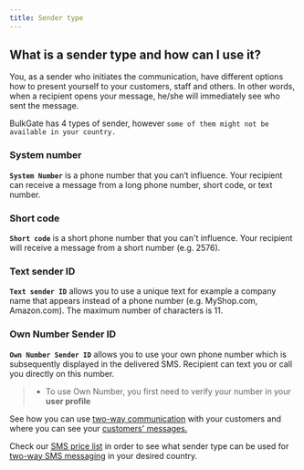 ```yaml
---
title: Sender type
---
```


## What is a sender type and how can I use it?
You, as a sender who initiates the communication, have different options how to present yourself to your customers, staff and others. In other words, when a recipient opens your message, he/she will immediately see who sent the message.

BulkGate has 4 types of sender, however `some of them might not be available in your country.`

### System number
**`System Number`** is a phone number that you can‘t influence. Your recipient can receive a message from a long phone number, short code, or text number.

### Short code
**`Short code`** is a short phone number that you can't influence. Your recipient will receive a message from a short number (e.g. 2576).

### Text sender ID
**`Text sender ID`** allows you to use a unique text for example a company name that appears instead of a phone number (e.g. MyShop.com, Amazon.com). The maximum number of characters is 11.

### Own Number Sender ID
**`Own Number Sender ID`** allows you to use your own phone number which is subsequently displayed in the delivered SMS. Recipient can text you or call you directly on this number.
>- To use Own Number, you first need to verify your number in your **user profile**

See how you can use [two-way communication](inbox.md#can-i-communicate-directly-with-a-customer) with your customers and where you can see your [customers' messages.](inbox.md#where-can-i-see-a-response-from-my-customer)

Check our [SMS price list](https://www.bulkgate.com/en/sms-price/) in order to see what sender type can be used for [two-way SMS messaging]( https://www.bulkgate.com/en/solutions/two-way-sms/) in your desired country.
